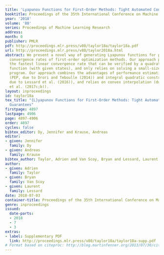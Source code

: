 ```yaml
---
title: 'Lyapunov Functions for First-Order Methods: Tight Automated Convergence Guarantees'
booktitle: Proceedings of the 35th International Conference on Machine Learning
year: '2018'
volume: '80'
series: Proceedings of Machine Learning Research
address: 
month: 0
publisher: PMLR
pdf: http://proceedings.mlr.press/v80/taylor18a/taylor18a.pdf
url: http://proceedings.mlr.press/v80/taylor2018a.html
abstract: We present a novel way of generating Lyapunov functions for proving linear
  convergence rates of first-order optimization methods. Our approach provably obtains
  the fastest linear convergence rate that can be verified by a quadratic Lyapunov
  function (with given states), and only relies on solving a small-sized semidefinite
  program. Our approach combines the advantages of performance estimation problems
  (PEP, due to Drori and Teboulle (2014)) and integral quadratic constraints (IQC,
  due to Lessard et al. (2016)), and relies on convex interpolation (due to Taylor
  et al. (2017c;b)).
layout: inproceedings
id: taylor18a
tex_title: "{L}yapunov Functions for First-Order Methods: Tight Automated Convergence
  Guarantees"
firstpage: 4897
lastpage: 4906
page: 4897-4906
order: 4897
cycles: false
bibtex_editor: Dy, Jennifer and Krause, Andreas
editor:
- given: Jennifer
  family: Dy
- given: Andreas
  family: Krause
bibtex_author: Taylor, Adrien and Van Scoy, Bryan and Lessard, Laurent
author:
- given: Adrien
  family: Taylor
- given: Bryan
  family: Van Scoy
- given: Laurent
  family: Lessard
date: 2018-07-03
container-title: Proceedings of the 35th International Conference on Machine Learning
genre: inproceedings
issued:
  date-parts:
  - 2018
  - 7
  - 3
extras:
- label: Supplementary PDF
  link: http://proceedings.mlr.press/v80/taylor18a/taylor18a-supp.pdf
# Format based on citeproc: http://blog.martinfenner.org/2013/07/30/citeproc-yaml-for-bibliographies/
---
```


